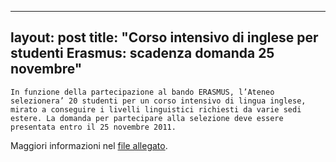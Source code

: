 
---
layout: post
title:  "Corso intensivo di inglese per studenti Erasmus: scadenza domanda 25 novembre"
---
	In funzione della partecipazione al bando ERASMUS, l’Ateneo selezionera’ 20 studenti per un corso intensivo di lingua inglese, mirato a conseguire i livelli linguistici richiesti da varie sedi estere. La domanda per partecipare alla selezione deve essere presentata entro il 25 novembre 2011.   
Maggiori informazioni nel [file allegato](/media/IngleseXErasmus.pdf).